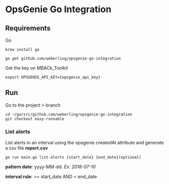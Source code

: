 # OpsGenie Go Integration

## Requirements

Go

```
brew install go
```

```
go get github.com/weberling/opsgenie-go-integration
```

Get the key on MBACk_Toolkit
```
export OPSGENIE_API_KEY={opsgenie_api_key}
``` 

## Run

Go to the project > branch
```
cd ~/go/src/github.com/weberling/opsgenie-go-integration
git checkout easy-runnable
```

### List alerts

List alerts in an interval using the opsgenie createdAt attribute and generate a csv file **report.csv**

```
go run main.go list-alerts {start_date} {end_date}(optional)
```

**pattern date**: yyyy-MM-dd. *Ex: 2018-07-10*

**interval rule**: >= start_date AND < end_date